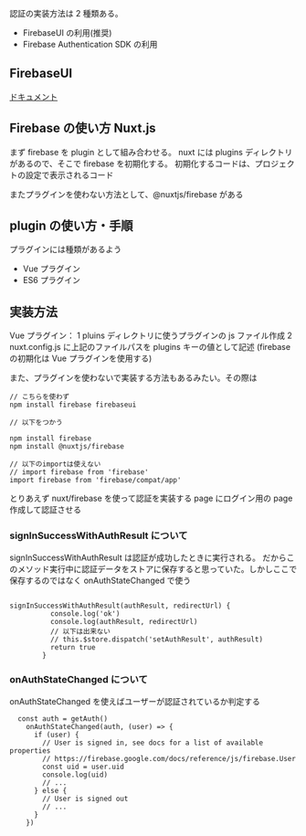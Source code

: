 認証の実装方法は 2 種類ある。

- FirebaseUI の利用(推奨)
- Firebase Authentication SDK の利用

## FirebaseUI

[ドキュメント](https://firebase.google.com/docs/auth/web/firebaseui?authuser=0)

## Firebase の使い方 Nuxt.js

まず firebase を plugin として組み合わせる。
nuxt には plugins ディレクトリがあるので、そこで firebase を初期化する。
初期化するコードは、プロジェクトの設定で表示されるコード

またプラグインを使わない方法として、@nuxtjs/firebase がある

## plugin の使い方・手順

プラグインには種類があるよう

- Vue プラグイン
- ES6 プラグイン

## 実装方法

Vue プラグイン：
1 pluins ディレクトリに使うプラグインの js ファイル作成
2 nuxt.config.js に上記のファイルパスを plugins キーの値として記述
(firebase の初期化は Vue プラグインを使用する)

また、プラグインを使わないで実装する方法もあるみたい。その際は

```
// こちらを使わず
npm install firebase firebaseui

// 以下をつかう

npm install firebase
npm install @nuxtjs/firebase
```

```
// 以下のimportは使えない
// import firebase from 'firebase'
import firebase from 'firebase/compat/app'
```

とりあえず nuxt/firebase を使って認証を実装する
page にログイン用の page 作成して認証させる

### signInSuccessWithAuthResult について

signInSuccessWithAuthResult は認証が成功したときに実行される。
だからこのメソッド実行中に認証データをストアに保存すると思っていた。しかしここで保存するのではなく onAuthStateChanged で使う

```

signInSuccessWithAuthResult(authResult, redirectUrl) {
          console.log('ok')
          console.log(authResult, redirectUrl)
          // 以下は出来ない
          // this.$store.dispatch('setAuthResult', authResult)
          return true
        }
```

### onAuthStateChanged について

onAuthStateChanged を使えばユーザーが認証されているか判定する

```
  const auth = getAuth()
    onAuthStateChanged(auth, (user) => {
      if (user) {
        // User is signed in, see docs for a list of available properties
        // https://firebase.google.com/docs/reference/js/firebase.User
        const uid = user.uid
        console.log(uid)
        // ...
      } else {
        // User is signed out
        // ...
      }
    })
```
